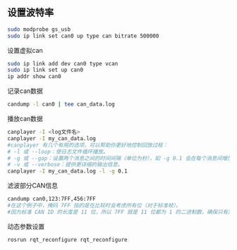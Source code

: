 ## 设置波特率

```bash
sudo modprobe gs_usb
sudo ip link set can0 up type can bitrate 500000
```

设置虚拟can
```bash
sudo ip link add dev can0 type vcan
sudo ip link set up can0
ip addr show can0

```

记录can数据
```bash
candump -l can0 | tee can_data.log
```

播放can数据
```bash
canplayer -I <log文件名>
canplayer -I my_can_data.log
#canplayer 有几个有用的选项，可以帮助你更好地控制回放过程：
# -l 或 --loop：使日志文件循环播放。
# -g 或 --gap：设置两个消息之间的时间间隔（单位为秒），如 -g 0.1 会在每个消息间增加0.1秒的延迟。
# -v 或 --verbose：提供更详细的输出信息。
canplayer -I my_can_data.log -l -g 0.1
```
滤波部分CAN信息
```bash
candump can0,123:7FF,456:7FF
#在这个例子中，掩码 7FF 指的是在比较时会考虑所有位（对于标准帧）。
#因为标准 CAN ID 的长度是 11 位，所以 7FF 就是 11 位都为 1 的二进制数，确保只有完全匹配 123 和 456 的 ID 才会被接收。
```

动态参数设置
```bash
rosrun rqt_reconfigure rqt_reconfigure
```